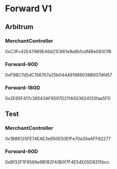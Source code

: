 # Forward V1

## Arbitrum

### MerchantController
0xC3Fc42E47969E46d21C861e9a9b1cdf4Be083CfB

### Forward-90D
0xF9BC7d5dC156767a25b044491989038B007dfd57

### Forward-180D
0x2E65F417c38543AF9597D211A503624120faa5FD

## Test

### MerchantController
0x1B86125FE74EAE3e950E50EfFe70a35eAFF82277

### Forward-90D
0xBf32F1F9566e9B182FA1B0f7F4E54E05D8315bcc
